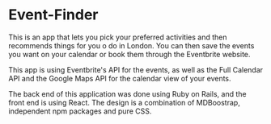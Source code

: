 # Event-Finder

This is an app that lets you pick your preferred activities and then recommends things for you o do in London. 
You can then save the events you want on your calendar or book them through the Eventbrite website.

This app is using Eventbrite's API for the events, as well as the Full Calendar API and the Google Maps API for the calendar view of your events.

The back end of this application was done using Ruby on Rails, and the front end is using React. 
The design is a combination of MDBoostrap, independent npm packages and pure CSS. 
